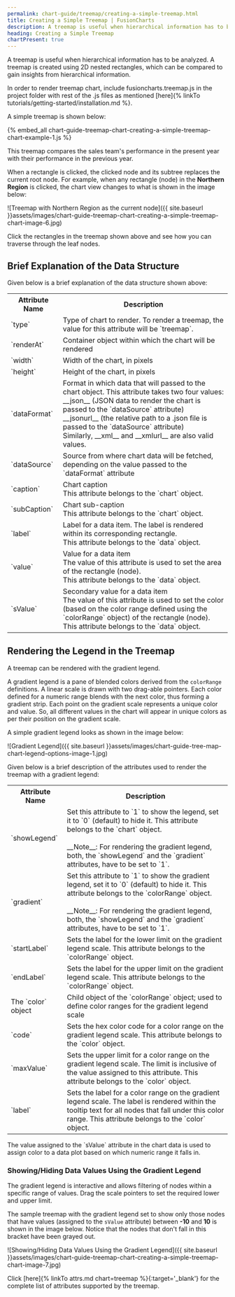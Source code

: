 ```yaml
---
permalink: chart-guide/treemap/creating-a-simple-treemap.html
title: Creating a Simple Treemap | FusionCharts
description: A treemap is useful when hierarchical information has to be analyzed, created using 2D nested rectangles, which can be compared to gain insights
heading: Creating a Simple Treemap
chartPresent: true
---
```


A treemap is useful when hierarchical information has to be analyzed. A treemap is created using 2D nested rectangles, which can be compared to gain insights from hierarchical information.

<p class="text-info"> In order to render treemap chart, include fusioncharts.treemap.js in the project folder with rest of the .js files as mentioned [here]{% linkTo tutorials/getting-started/installation.md %}. </p>

A simple treemap is shown below:

{% embed_all chart-guide-treemap-chart-creating-a-simple-treemap-chart-example-1.js %}

This treemap compares the sales team's performance in the present year with their performance in the previous year.

When a rectangle is clicked, the clicked node and its subtree replaces the current root node. For example, when any rectangle (node) in the __Northern Region__ is clicked, the chart view changes to what is shown in the image below:

![Treemap with Northern Region as the current node]({{ site.baseurl }}assets/images/chart-guide-treemap-chart-creating-a-simple-treemap-chart-image-6.jpg)

<p class="text-info"> Click the rectangles in the treemap shown above and see how you can traverse through the leaf nodes. </p>


## Brief Explanation of the Data Structure

Given below is a brief explanation of the data structure shown above:

<table>
  <tr>
    <th>Attribute Name</th>
    <th>Description</th>
  </tr>
  <tr>
    <td>`type`</td>
    <td>Type of chart to render. To render a treemap, the value for this attribute will be `treemap`.</td>
  </tr>
  <tr>
    <td>`renderAt`</td>
    <td>Container object within which the chart will be rendered</td>
  </tr>
  <tr>
    <td>`width`</td>
    <td>Width of the chart, in pixels </td>
  </tr>
  <tr>
    <td>`height`</td>
    <td> Height of the chart, in pixels </td>
  </tr>
  <tr>
    <td>`dataFormat`</td>
    <td> Format in which data that will passed to the chart object. This attribute takes two four  values: <br> __json__ (JSON data to render the chart is passed to the `dataSource` attribute) <br> __jsonurl__ (the relative path to a .json file is passed to the `dataSource` attribute) <br> Similarly, __xml__ and __xmlurl__ are also valid values. </td>
  </tr>
  <tr>
    <td>`dataSource`</td>
    <td>Source from where chart data will be fetched, depending on the value passed to the `dataFormat` attribute </td>
  </tr>
  <tr>
    <td>`caption`</td>
    <td> Chart caption <br> This attribute belongs to the `chart` object. </td>
  </tr>
  <tr>
    <td>`subCaption`</td>
    <td> Chart sub-caption <br> This attribute belongs to the `chart` object. </td>
  </tr>
  <tr>
    <td>`label`</td>
    <td>Label for a data item. The label is rendered within its corresponding rectangle. <br> This attribute belongs to the `data` object.</td>
  </tr>
  <tr>
    <td>`value`</td>
    <td>Value for a data item <br> The value of this attribute is used to set the area of the rectangle (node). <br> This attribute belongs to the `data` object.</td>
  </tr>
  <tr>
    <td>`sValue`</td>
    <td> Secondary value for a data item <br> The value of this attribute is used to set the color (based on the color range defined using the `colorRange` object) of the rectangle (node). <br> This attribute belongs to the `data` object.</td>
  </tr>
</table>

## Rendering the Legend in the Treemap

A treemap can be rendered with the gradient legend. 

A gradient legend is a pane of blended colors derived from the `colorRange` definitions. A linear scale is drawn with two drag-able pointers. Each color defined for a numeric range blends with the next color, thus forming a gradient strip. Each point on the gradient scale represents a unique color and value. So, all different values in the chart will appear in unique colors as per their position on the gradient scale.

A simple gradient legend looks as shown in the image below:

![Gradient Legend]({{ site.baseurl }}assets/images/chart-guide-tree-map-chart-legend-options-image-1.jpg)

Given below is a brief description of the attributes used to render the treemap with a gradient legend:

<table>
  <tr>
    <th> Attribute Name </th>
    <th> Description </th>
  </tr>
  <tr>
    <td> `showLegend` </td>
    <td> Set this attribute to `1` to show the legend, set it to `0` (default) to hide it. This attribute belongs to the `chart` object. <br><br> __Note__: For rendering the gradient legend, both, the `showLegend` and the `gradient` attributes, have to be set to `1`.</td>
  </tr>
  <tr>
    <td> `gradient` </td>
    <td> Set this attribute to `1` to show the gradient legend, set it to `0` (default) to hide it. This attribute belongs to the `colorRange` object. <br> <br> __Note__: For rendering the gradient legend, both, the `showLegend` and the `gradient` attributes, have to be set to `1`. </td>
  </tr>
  <tr>
    <td> `startLabel` </td>
    <td> Sets the label for the lower limit on the gradient legend scale. This attribute belongs to the `colorRange` object. </td>
  </tr>
  <tr>
    <td> `endLabel` </td>
    <td> Sets the label for the upper limit on the gradient legend scale. This attribute belongs to the `colorRange` object. </td>
  </tr>
  <tr> 
    <td> The `color` object </td>
    <td> Child object of the `colorRange` object; used to define color ranges for the gradient legend scale </td>
  </tr>
  <tr>
    <td> `code` </td>
    <td> Sets the hex color code for a color range on the gradient legend scale. This attribute belongs to the `color` object. </td>
  </tr>
  <tr>
    <td> `maxValue` </td>
    <td> Sets the upper limit for a color range on the gradient legend scale. The limit is inclusive of the value assigned to this attribute. This attribute belongs to the `color` object. </td>
  </tr>
  <tr>
    <td> `label` </td>
    <td> Sets the label for a color range on the gradient legend scale. The label is rendered within the tooltip text for all nodes that fall under this color range. This attribute belongs to the `color` object. </td>
  </tr>
</table>

<p class="text-info"> The value assigned to the `sValue` attribute in the chart data is used to assign color to a data plot based on which numeric range it falls in. </p>

### Showing/Hiding Data Values Using the Gradient Legend

The gradient legend is interactive and allows filtering of nodes within a specific range of values. Drag the scale pointers to set the required lower and upper limit.

The sample treemap with the gradient legend set to show only those nodes that have values (assigned to the `sValue` attribute) between __-10__ and __10__ is shown in the image below. Notice that the nodes that don't fall in this bracket have been grayed out.

![Showing/Hiding Data Values Using the Gradient Legend]({{ site.baseurl }}assets/images/chart-guide-treemap-chart-creating-a-simple-treemap-chart-image-7.jpg)

Click [here]{% linkTo attrs.md chart=treemap %}{:target='_blank'} for the complete list of attributes supported by the treemap.